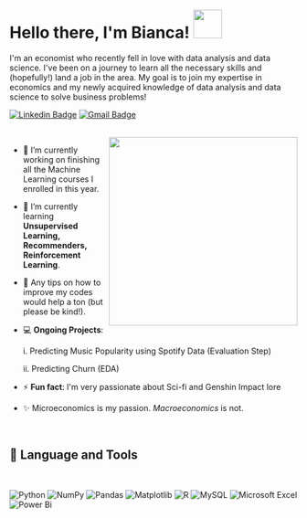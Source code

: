 # Hello there, I'm Bianca! <img src="https://media.giphy.com/media/2e6ncMyT3byRG/giphy.gif" width="50">

I'm an economist who recently fell in love with data analysis and data science. I've been on a journey to learn all the necessary skills and (hopefully!) land a job in the area. My goal is to join my expertise in economics and my newly acquired knowledge of data analysis and data science to solve business problems!

[![Linkedin Badge](https://img.shields.io/badge/-LinkedIn-blue?style=flat-square&logo=Linkedin&logoColor=white&link=https://www.linkedin.com/in/biancaportela///)](https://www.linkedin.com/in/biancaportela/)
[![Gmail Badge](https://img.shields.io/badge/-Gmail-red?style=flat-square&logo=Gmail&logoColor=white&link=biancaportelaca@gmail.com)](mailto:biancaportelaca@gmail.com)

<br>

<img align='right' src="https://media.giphy.com/media/6XX4V0O8a0xdS/giphy.gif" width="330">


- 🔭 I’m currently working on finishing all the Machine Learning courses I enrolled in this year.
- 🌱 I’m currently learning **Unsupervised Learning, Recommenders, Reinforcement Learning**.
- 🤔 Any tips on how to improve my codes would help a ton (but please be kind!).
- 💻 **Ongoing Projects**:

   i. Predicting Music Popularity using Spotify Data (Evaluation Step)

   ii. Predicting Churn (EDA)
- ⚡ **Fun fact**: I'm very passionate about Sci-fi and Genshin Impact lore
- ✨ Microeconomics is my passion. *Macroeconomics* is not.


<br>

 ## 🚀 **Language and Tools**
 
 <br>
 
![Python](https://img.shields.io/badge/python-3670A0?style=for-the-badge&logo=python&logoColor=ffdd54)
![NumPy](https://img.shields.io/badge/numpy-%23013243.svg?style=for-the-badge&logo=numpy&logoColor=white)
![Pandas](https://img.shields.io/badge/pandas-%23150458.svg?style=for-the-badge&logo=pandas&logoColor=white)
![Matplotlib](https://img.shields.io/badge/Matplotlib-%23ffffff.svg?style=for-the-badge&logo=Matplotlib&logoColor=black)
![R](https://img.shields.io/badge/r-%23276DC3.svg?style=for-the-badge&logo=r&logoColor=white)
![MySQL](https://img.shields.io/badge/mysql-%2300f.svg?style=for-the-badge&logo=mysql&logoColor=white)
![Microsoft Excel](https://img.shields.io/badge/Microsoft_Excel-217346?style=for-the-badge&logo=microsoft-excel&logoColor=white)
![Power Bi](https://img.shields.io/badge/power_bi-F2C811?style=for-the-badge&logo=powerbi&logoColor=black)

